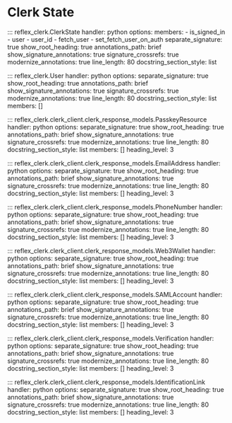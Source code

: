 # Clerk State

::: reflex_clerk.ClerkState
    handler: python
    options:
        members:
            - is_signed_in
            - user
            - user_id
            - fetch_user
            - set_fetch_user_on_auth
        separate_signature: true
        show_root_heading: true
        annotations_path: brief
        show_signature_annotations: true
        signature_crossrefs: true
        modernize_annotations: true
        line_length: 80
        docstring_section_style: list


::: reflex_clerk.User
    handler: python
    options:
        separate_signature: true
        show_root_heading: true
        annotations_path: brief
        show_signature_annotations: true
        signature_crossrefs: true
        modernize_annotations: true
        line_length: 80
        docstring_section_style: list
        members: [] 

::: reflex_clerk.clerk_client.clerk_response_models.PasskeyResource
    handler: python
    options:
        separate_signature: true
        show_root_heading: true
        annotations_path: brief
        show_signature_annotations: true
        signature_crossrefs: true
        modernize_annotations: true
        line_length: 80
        docstring_section_style: list
        members: []
        heading_level: 3

::: reflex_clerk.clerk_client.clerk_response_models.EmailAddress
    handler: python
    options:
        separate_signature: true
        show_root_heading: true
        annotations_path: brief
        show_signature_annotations: true
        signature_crossrefs: true
        modernize_annotations: true
        line_length: 80
        docstring_section_style: list
        members: []
        heading_level: 3

::: reflex_clerk.clerk_client.clerk_response_models.PhoneNumber
    handler: python
    options:
        separate_signature: true
        show_root_heading: true
        annotations_path: brief
        show_signature_annotations: true
        signature_crossrefs: true
        modernize_annotations: true
        line_length: 80
        docstring_section_style: list
        members: []
        heading_level: 3

::: reflex_clerk.clerk_client.clerk_response_models.Web3Wallet
    handler: python
    options:
        separate_signature: true
        show_root_heading: true
        annotations_path: brief
        show_signature_annotations: true
        signature_crossrefs: true
        modernize_annotations: true
        line_length: 80
        docstring_section_style: list
        members: []
        heading_level: 3

::: reflex_clerk.clerk_client.clerk_response_models.SAMLAccount
    handler: python
    options:
        separate_signature: true
        show_root_heading: true
        annotations_path: brief
        show_signature_annotations: true
        signature_crossrefs: true
        modernize_annotations: true
        line_length: 80
        docstring_section_style: list
        members: []
        heading_level: 3

::: reflex_clerk.clerk_client.clerk_response_models.Verification
    handler: python
    options:
        separate_signature: true
        show_root_heading: true
        annotations_path: brief
        show_signature_annotations: true
        signature_crossrefs: true
        modernize_annotations: true
        line_length: 80
        docstring_section_style: list
        members: []
        heading_level: 3


::: reflex_clerk.clerk_client.clerk_response_models.IdentificationLink
    handler: python
    options:
        separate_signature: true
        show_root_heading: true
        annotations_path: brief
        show_signature_annotations: true
        signature_crossrefs: true
        modernize_annotations: true
        line_length: 80
        docstring_section_style: list
        members: []
        heading_level: 3
